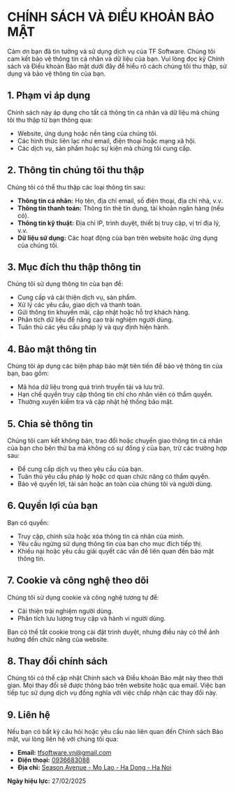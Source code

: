 # CHÍNH SÁCH VÀ ĐIỀU KHOẢN BẢO MẬT

Cảm ơn bạn đã tin tưởng và sử dụng dịch vụ của TF Software. Chúng tôi cam kết bảo vệ thông tin cá nhân và dữ liệu của bạn. Vui lòng đọc kỹ Chính sách và Điều khoản Bảo mật dưới đây để hiểu rõ cách chúng tôi thu thập, sử dụng và bảo vệ thông tin của bạn.

## 1. Phạm vi áp dụng

Chính sách này áp dụng cho tất cả thông tin cá nhân và dữ liệu mà chúng tôi thu thập từ bạn thông qua:

- Website, ứng dụng hoặc nền tảng của chúng tôi.
- Các hình thức liên lạc như email, điện thoại hoặc mạng xã hội.
- Các dịch vụ, sản phẩm hoặc sự kiện mà chúng tôi cung cấp.

## 2. Thông tin chúng tôi thu thập

Chúng tôi có thể thu thập các loại thông tin sau:

- **Thông tin cá nhân:** Họ tên, địa chỉ email, số điện thoại, địa chỉ nhà, v.v.
- **Thông tin thanh toán:** Thông tin thẻ tín dụng, tài khoản ngân hàng (nếu có).
- **Thông tin kỹ thuật:** Địa chỉ IP, trình duyệt, thiết bị truy cập, vị trí địa lý, v.v.
- **Dữ liệu sử dụng:** Các hoạt động của bạn trên website hoặc ứng dụng của chúng tôi.

## 3. Mục đích thu thập thông tin

Chúng tôi sử dụng thông tin của bạn để:

- Cung cấp và cải thiện dịch vụ, sản phẩm.
- Xử lý các yêu cầu, giao dịch và thanh toán.
- Gửi thông tin khuyến mãi, cập nhật hoặc hỗ trợ khách hàng.
- Phân tích dữ liệu để nâng cao trải nghiệm người dùng.
- Tuân thủ các yêu cầu pháp lý và quy định hiện hành.

## 4. Bảo mật thông tin

Chúng tôi áp dụng các biện pháp bảo mật tiên tiến để bảo vệ thông tin của bạn, bao gồm:

- Mã hóa dữ liệu trong quá trình truyền tải và lưu trữ.
- Hạn chế quyền truy cập thông tin chỉ cho nhân viên có thẩm quyền.
- Thường xuyên kiểm tra và cập nhật hệ thống bảo mật.

## 5. Chia sẻ thông tin

Chúng tôi cam kết không bán, trao đổi hoặc chuyển giao thông tin cá nhân của bạn cho bên thứ ba mà không có sự đồng ý của bạn, trừ các trường hợp sau:

- Để cung cấp dịch vụ theo yêu cầu của bạn.
- Tuân thủ yêu cầu pháp lý hoặc cơ quan chức năng có thẩm quyền.
- Bảo vệ quyền lợi, tài sản hoặc an toàn của chúng tôi và người dùng.

## 6. Quyền lợi của bạn

Bạn có quyền:

- Truy cập, chỉnh sửa hoặc xóa thông tin cá nhân của mình.
- Yêu cầu ngừng sử dụng thông tin của bạn cho mục đích tiếp thị.
- Khiếu nại hoặc yêu cầu giải quyết các vấn đề liên quan đến bảo mật thông tin.

## 7. Cookie và công nghệ theo dõi

Chúng tôi sử dụng cookie và công nghệ tương tự để:

- Cải thiện trải nghiệm người dùng.
- Phân tích lưu lượng truy cập và hành vi người dùng.

Bạn có thể tắt cookie trong cài đặt trình duyệt, nhưng điều này có thể ảnh hưởng đến chức năng của website.

## 8. Thay đổi chính sách

Chúng tôi có thể cập nhật Chính sách và Điều khoản Bảo mật này theo thời gian. Mọi thay đổi sẽ được thông báo trên website hoặc qua email. Việc bạn tiếp tục sử dụng dịch vụ đồng nghĩa với việc chấp nhận các thay đổi này.

## 9. Liên hệ

Nếu bạn có bất kỳ câu hỏi hoặc yêu cầu nào liên quan đến Chính sách Bảo mật, vui lòng liên hệ với chúng tôi qua:

- **Email:** [tfsoftware.vn@gmail.com](mailto:tfsoftware.vn@gmail.com)
- **Điện thoại:** [0936683088](tel:0936683088)
- **Địa chỉ:** [Season Avenue - Mo Lao - Ha Dong - Ha Noi]()

**Ngày hiệu lực:** 27/02/2025
